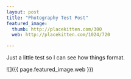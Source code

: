 ```yaml
---
layout: post
title: "Photography Test Post"
featured_image:
  thumb: http://placekitten.com/300
  web: http://placekitten.com/1024/720

---
```


Just a little test so I can see how things format.

![]({{ page.featured_image.web }})
